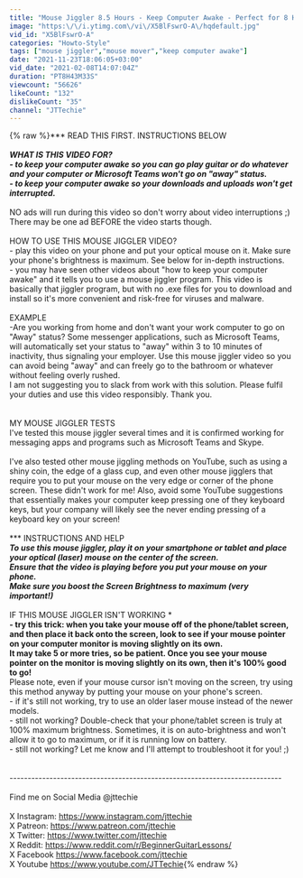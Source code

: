 ```yaml
---
title: "Mouse Jiggler 8.5 Hours - Keep Computer Awake - Perfect for 8 Hour Shift"
image: "https:\/\/i.ytimg.com\/vi\/X5BlFswrO-A\/hqdefault.jpg"
vid_id: "X5BlFswrO-A"
categories: "Howto-Style"
tags: ["mouse jiggler","mouse mover","keep computer awake"]
date: "2021-11-23T18:06:05+03:00"
vid_date: "2021-02-08T14:07:04Z"
duration: "PT8H43M33S"
viewcount: "56626"
likeCount: "132"
dislikeCount: "35"
channel: "JTTechie"
---
```

{% raw %}*** READ THIS FIRST.  INSTRUCTIONS BELOW ***<br /><br />WHAT IS THIS VIDEO FOR?<br />- to keep your computer awake so you can go play guitar or do whatever and your computer or Microsoft Teams won't go on &quot;away&quot; status. <br />- to keep your computer awake so your downloads and uploads won't get interrupted.<br /><br />*** NO ads will run during this video so don't worry about video interruptions ;) There may be one ad BEFORE the video starts though.<br /><br />HOW TO USE THIS MOUSE JIGGLER VIDEO?<br />- play this video on your phone and put your optical mouse on it. Make sure your phone's brightness is maximum. See below for in-depth instructions.<br />- you may have seen other videos about &quot;how to keep your computer awake&quot; and it tells you to use a mouse jiggler program. This video is basically that jiggler program, but with no .exe files for you to download and install so it's more convenient and risk-free for viruses and malware.<br /><br />EXAMPLE<br />-Are you working from home and don't want your work computer to go on &quot;Away&quot; status? Some messenger applications, such as Microsoft Teams, will automatically set your status to &quot;away&quot; within 3 to 10 minutes of inactivity, thus signaling your employer. Use this mouse jiggler video so you can avoid being &quot;away&quot; and can freely go to the bathroom or whatever without feeling overly rushed. <br />I am not suggesting you to slack from work with this solution. Please fulfil your duties and use this video responsibly. Thank you.<br /><br /><br />MY MOUSE JIGGLER TESTS<br />I've tested this mouse jiggler several times and it is confirmed working for messaging apps and programs such as Microsoft Teams and Skype.<br /><br />I've also tested other mouse jiggling methods on YouTube, such as using a shiny coin, the edge of a glass cup, and even other mouse jigglers that require you to put your mouse on the very edge or corner of the phone screen. These didn't work for me! Also, avoid some YouTube suggestions that essentially makes your computer keep pressing one of they keyboard keys, but your company will likely see the never ending pressing of a keyboard key on your screen!<br /><br />*** INSTRUCTIONS AND HELP ***<br />To use this mouse jiggler, play it on your smartphone or tablet and place your optical (laser) mouse on the center of the screen. <br />Ensure that the video is playing before you put your mouse on your phone.<br />Make sure you boost the Screen Brightness to maximum (very important!)<br /><br />*** IF THIS MOUSE JIGGLER ISN'T WORKING ***<br />- try this trick: when you take your mouse off of the phone/tablet screen, and then place it back onto the screen, look to see if your mouse pointer on your computer monitor is moving slightly on its own. <br />It may take 5 or more tries, so be patient. Once you see your mouse pointer on the monitor is moving slightly on its own, then it's 100% good to go!<br />** Please note, even if your mouse cursor isn't moving on the screen, try using this method anyway by putting your mouse on your phone's screen.<br />- if it's still not working, try to use an older laser mouse instead of the newer models.<br />- still not working? Double-check that your phone/tablet screen is truly at 100% maximum brightness. Sometimes, it is on auto-brightness and won't allow it to go to maximum, or if it is running low on battery.<br />- still not working? Let me know and I'll attempt to troubleshoot it for you! ;)<br /><br /><br />---------------------------------------------------------------------------<br /><br />Find me on Social Media @jttechie<br /><br />X Instagram: <a rel="nofollow" target="blank" href="https://www.instagram.com/jttechie">https://www.instagram.com/jttechie</a><br />X Patreon: <a rel="nofollow" target="blank" href="https://www.patreon.com/jttechie">https://www.patreon.com/jttechie</a><br />X Twitter: <a rel="nofollow" target="blank" href="https://www.twitter.com/jttechie">https://www.twitter.com/jttechie</a><br />X Reddit: <a rel="nofollow" target="blank" href="https://www.reddit.com/r/BeginnerGuitarLessons/">https://www.reddit.com/r/BeginnerGuitarLessons/</a><br />X Facebook <a rel="nofollow" target="blank" href="https://www.facebook.com/jttechie">https://www.facebook.com/jttechie</a><br />X Youtube <a rel="nofollow" target="blank" href="https://www.youtube.com/JTTechie">https://www.youtube.com/JTTechie</a>{% endraw %}
